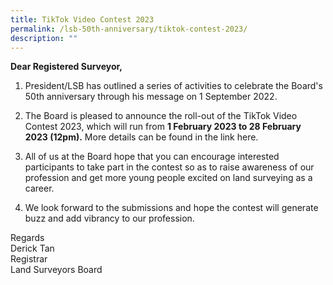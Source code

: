 ```yaml
---
title: TikTok Video Contest 2023
permalink: /lsb-50th-anniversary/tiktok-contest-2023/
description: ""
---
```

**Dear Registered Surveyor,**<br>

1. President/LSB has outlined a series of activities to celebrate the Board's 50th anniversary through his message on 1 September 2022.<br>


2. The Board is pleased to announce the roll-out of the TikTok Video Contest 2023, which will run from **1 February 2023 to 28 February 2023 (12pm).** More details can be found in the link here.<br>

3. All of us at the Board hope that you can encourage interested participants to take part in the contest so as to raise awareness of our profession and get more young people excited on land surveying as a career. <br>

4. We look forward to the submissions and hope the contest will generate buzz and add vibrancy to our profession.<br>

Regards <br>
Derick Tan <br>
Registrar <br>
Land Surveyors Board <br>